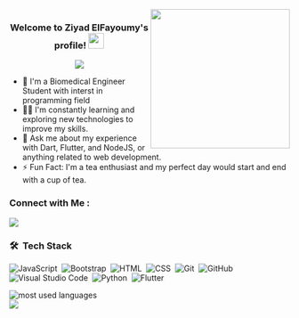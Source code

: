 
<img width="250" align="right" src="https://c.tenor.com/_DOBjnGspYAAAAAM/code-coding.gif">



<h3 align="center">
  Welcome to Ziyad ElFayoumy's profile!
  <img src="https://media.giphy.com/media/hvRJCLFzcasrR4ia7z/giphy.gif" width="28">
</h3>

<!-- Typing SVG by DenverCoder1 - https://github.com/DenverCoder1/readme-typing-svg -->
<p align="center">
  <a href="https://github.com/DenverCoder1/readme-typing-svg"><img src="https://readme-typing-svg.herokuapp.com/?lines=Biomedical%20enginnering%20student;Always%20learn%20more&font=Fira%20Code&center=true&width=440&height=45&color=f75c7e&vCenter=true&size=22"></a>
</p> 

- 🏢 I'm a Biomedical Engineer Student with interst in programming field
- 👨‍💻 I'm constantly learning and exploring new technologies to improve my skills.
- 💬 Ask me about my experience with Dart, Flutter, and NodeJS, or anything related to web development.
- ⚡ Fun Fact: I'm a tea enthusiast and my perfect day would start and end with a cup of tea.

### Connect with Me :

<a href="https://www.linkedin.com/in/ziyad-el-fayoumy" target="_blank">
  <img src="https://img.shields.io/badge/-Ziyad%20ElFayoumy-0077B5?style=for-the-badge&logo=Linkedin&logoColor=white"/>
</a>



### 🛠 &nbsp;Tech Stack
![JavaScript](https://img.shields.io/badge/-JavaScript-05122A?style=flat&logo=javascript)&nbsp;
![Bootstrap](https://img.shields.io/badge/-Bootstrap-05122A?style=flat&logo=bootstrap&logoColor=563D7C)&nbsp;
![HTML](https://img.shields.io/badge/-HTML-05122A?style=flat&logo=HTML5)&nbsp;
![CSS](https://img.shields.io/badge/-CSS-05122A?style=flat&logo=CSS3&logoColor=1572B6)&nbsp;
![Git](https://img.shields.io/badge/-Git-05122A?style=flat&logo=git)&nbsp;
![GitHub](https://img.shields.io/badge/-GitHub-05122A?style=flat&logo=github)&nbsp;
![Visual Studio Code](https://img.shields.io/badge/-Visual%20Studio%20Code-05122A?style=flat&logo=visual-studio-code&logoColor=007ACC)&nbsp;
![Python](https://img.shields.io/badge/-Python%20-05122A?style=flat&logo=python)&nbsp;
![Flutter](https://img.shields.io/badge/-Flutter%20-05122A?style=flat&logo=Flutter)&nbsp;



<img align="left" src="https://github-readme-stats.vercel.app/api/top-langs?username=Ziyad-HF&show_icons=true&locale=en&layout=compact&theme=radical" alt="most used languages" />
<br>
<a href="https://komarev.com/ghpvc/?username=Ziyad-HF&style=for-the-badge">
    <img src="https://komarev.com/ghpvc/?username=yZiyad-HF&style=for-the-badge">
</a>
